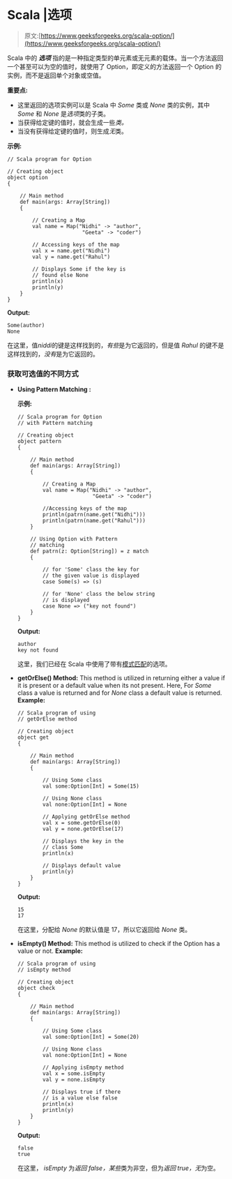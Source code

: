 # Scala |选项

> 原文:[https://www.geeksforgeeks.org/scala-option/](https://www.geeksforgeeks.org/scala-option/)

Scala 中的 ***选项*** 指的是一种指定类型的单元素或无元素的载体。当一个方法返回一个甚至可以为空的值时，就使用了 Option，即定义的方法返回一个 Option 的实例，而不是返回单个对象或空值。

**重要点:**

*   这里返回的选项实例可以是 Scala 中 *Some* 类或 *None* 类的实例，其中 *Some* 和 *None* 是*选项*类的子类。
*   当获得给定键的值时，就会生成一些*类。*
*   当没有获得给定键的值时，则生成*无*类。

**示例:**

```
// Scala program for Option

// Creating object
object option
{

    // Main method
    def main(args: Array[String])
    {

        // Creating a Map
        val name = Map("Nidhi" -> "author", 
                        "Geeta" -> "coder")

        // Accessing keys of the map
        val x = name.get("Nidhi")
        val y = name.get("Rahul")

        // Displays Some if the key is
        // found else None 
        println(x)
        println(y)
    }
}
```

**Output:**

```
Some(author)
None

```

在这里，值*niddi*的键是这样找到的，*有些*是为它返回的，但是值 *Rahul* 的键不是这样找到的，*没有*是为它返回的。

### 获取可选值的不同方式

*   **Using Pattern Matching :**

    **示例:**

    ```
    // Scala program for Option
    // with Pattern matching

    // Creating object
    object pattern
    {

        // Main method
        def main(args: Array[String])
        {

            // Creating a Map
            val name = Map("Nidhi" -> "author", 
                            "Geeta" -> "coder")

            //Accessing keys of the map
            println(patrn(name.get("Nidhi")))
            println(patrn(name.get("Rahul")))
        }

        // Using Option with Pattern 
        // matching
        def patrn(z: Option[String]) = z match 
        {

            // for 'Some' class the key for
            // the given value is displayed
            case Some(s) => (s)

            // for 'None' class the below string 
            // is displayed
            case None => ("key not found")
        }
    }
    ```

    **Output:**

    ```
    author
    key not found

    ```

    这里，我们已经在 Scala 中使用了带有[模式匹配](https://www.geeksforgeeks.org/scala-pattern-matching/)的选项。

*   **getOrElse() Method:**
    This method is utilized in returning either a value if it is present or a default value when its not present. Here, For *Some* class a value is returned and for *None* class a default value is returned.
    **Example:**

    ```
    // Scala program of using
    // getOrElse method

    // Creating object
    object get
    {

        // Main method
        def main(args: Array[String])
        {

            // Using Some class
            val some:Option[Int] = Some(15)

            // Using None class
            val none:Option[Int] = None 

            // Applying getOrElse method
            val x = some.getOrElse(0)
            val y = none.getOrElse(17)

            // Displays the key in the 
            // class Some
            println(x)

            // Displays default value 
            println(y)
        }
    }
    ```

    **Output:**

    ```
    15
    17

    ```

    在这里，分配给 *None* 的默认值是 17，所以它返回给 *None* 类。

*   **isEmpty() Method:**
    This method is utilized to check if the Option has a value or not.
    **Example:**

    ```
    // Scala program of using
    // isEmpty method

    // Creating object
    object check
    {

        // Main method
        def main(args: Array[String])
        {

            // Using Some class
            val some:Option[Int] = Some(20)

            // Using None class
            val none:Option[Int] = None 

            // Applying isEmpty method
            val x = some.isEmpty
            val y = none.isEmpty

            // Displays true if there
            // is a value else false
            println(x)
            println(y)
        }
    }
    ```

    **Output:**

    ```
    false
    true

    ```

    在这里， *isEmpty* 为*返回 false，某些*类为非空，但为*返回 true，无*为空。